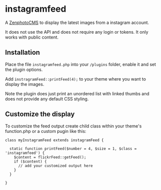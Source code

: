 # instagramfeed
A [ZenphotoCMS](http://www.zenphoto.org) to display the latest images from a instagram account. 

It does not use the API and does not require any login or tokens. It only works with public content.

## Installation

Place the file `instagramfeed.php` into your `/plugins` folder, enable it and set the plugin options. 

Add `instragramFeed::printFeed(4);` to your theme where you want to display the images.

Note the plugin does just print an unordered list with linked thumbs and does not provide any default CSS styling. 

## Customize the display
 
To customize the feed output create child class within your theme's function.php or a custom pugin like this:

    class myInstagramFeed extends instagramFeed {

      static function printFeed($number = 4, $size = 1, $class = 'instagramfeed') {
        $content = flickrFeed::getFeed();
        if ($content) {
          // add your customized output here
        }
      }

    }

